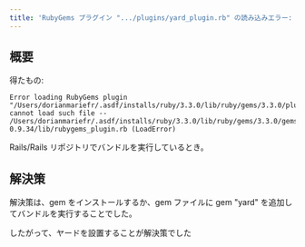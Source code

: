 ```yaml
---
title: 'RubyGems プラグイン ".../plugins/yard_plugin.rb" の読み込みエラー: そのようなファイルは読み込めません -- .../lib/rubygems_plugin.rb (LoadError)'
---
```


## 概要
得たもの:

```
Error loading RubyGems plugin "/Users/dorianmariefr/.asdf/installs/ruby/3.3.0/lib/ruby/gems/3.3.0/plugins/yard_plugin.rb": cannot load such file -- /Users/dorianmariefr/.asdf/installs/ruby/3.3.0/lib/ruby/gems/3.3.0/gems/yard-0.9.34/lib/rubygems_plugin.rb (LoadError)

```
Rails/Rails リポジトリでバンドルを実行しているとき。

## 解決策
解決策は、gem をインストールするか、gem ファイルに gem "yard" を追加してバンドルを実行することでした。

したがって、ヤードを設置することが解決策でした

